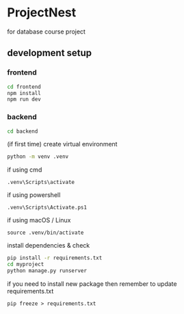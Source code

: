 # ProjectNest

for database course project


## development setup

### frontend

```cmd
cd frontend
npm install
npm run dev
```

### backend
```cmd
cd backend
```

(if first time)
create virtual environment
```cmd
python -m venv .venv
```

if using cmd
```
.venv\Scripts\activate
```
if using powershell
```
.venv\Scripts\Activate.ps1
```
if using macOS / Linux
```
source .venv/bin/activate
```

install dependencies & check
```cmd
pip install -r requirements.txt
cd myproject
python manage.py runserver
```

if you need to install new package then remember to update requirements.txt
```
pip freeze > requirements.txt
```

##